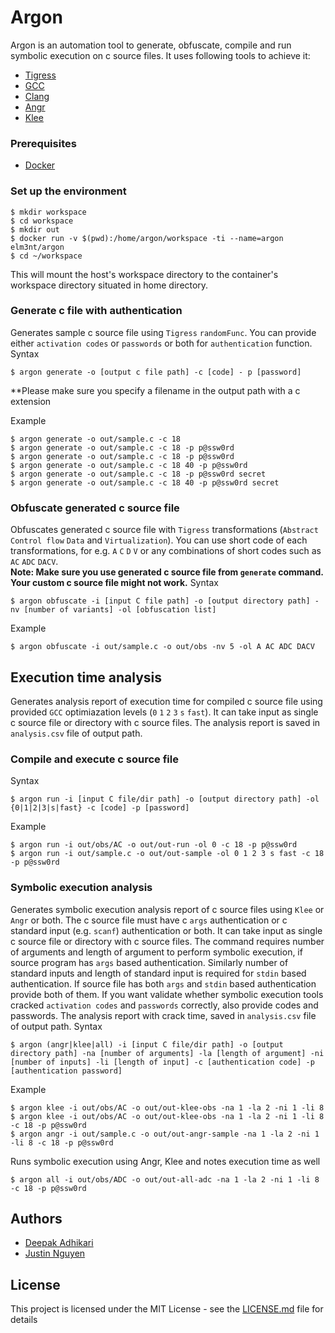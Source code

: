 # Argon

Argon is an automation tool to generate, obfuscate, compile and run symbolic execution on c source files. It uses following tools to achieve it:
* [Tigress](http://tigress.cs.arizona.edu/)
* [GCC](https://gcc.gnu.org/)
* [Clang](https://clang.llvm.org/)
* [Angr](http://angr.io/)
* [Klee](https://github.com/klee/)


### Prerequisites

* [Docker](https://www.docker.com/)


### Set up the environment
```
$ mkdir workspace
$ cd workspace
$ mkdir out
$ docker run -v $(pwd):/home/argon/workspace -ti --name=argon elm3nt/argon
$ cd ~/workspace
```
This will mount the host's workspace directory to the container's workspace directory situated in home directory.


### Generate c file with authentication
Generates sample c source file using `Tigress` `randomFunc`. You can provide either `activation codes` or `passwords` or both for `authentication` function.
Syntax
```
$ argon generate -o [output c file path] -c [code] - p [password]
```
**Please make sure you specify a filename in the output path with a c extension 

Example
```
$ argon generate -o out/sample.c -c 18
$ argon generate -o out/sample.c -c 18 -p p@ssw0rd
$ argon generate -o out/sample.c -c 18 -p p@ssw0rd
$ argon generate -o out/sample.c -c 18 40 -p p@ssw0rd
$ argon generate -o out/sample.c -c 18 -p p@ssw0rd secret
$ argon generate -o out/sample.c -c 18 40 -p p@ssw0rd secret
```

### Obfuscate generated c source file
Obfuscates generated c source file with `Tigress` transformations (`Abstract` `Control flow` `Data` and `Virtualization`). You can use short code of each transformations, for e.g. `A` `C` `D` `V` or any combinations of short codes such as `AC` `ADC` `DACV`.  
**Note: Make sure you use generated c source file from `generate` command. Your custom c source file might not work.**
Syntax
```
$ argon obfuscate -i [input C file path] -o [output directory path] -nv [number of variants] -ol [obfuscation list]
```
Example
```
$ argon obfuscate -i out/sample.c -o out/obs -nv 5 -ol A AC ADC DACV
```

## Execution time analysis
Generates analysis report of execution time for compiled c source file using provided `GCC` optimiazation levels (`0` `1` `2` `3` `s` `fast`). It can take input as single c source file or directory with c source files. The analysis report is saved in `analysis.csv` file of output path.

### Compile and execute c source file 
Syntax
```
$ argon run -i [input C file/dir path] -o [output directory path] -ol {0|1|2|3|s|fast} -c [code] -p [password]
```
Example
```
$ argon run -i out/obs/AC -o out/out-run -ol 0 -c 18 -p p@ssw0rd
$ argon run -i out/sample.c -o out/out-sample -ol 0 1 2 3 s fast -c 18 -p p@ssw0rd
```

### Symbolic execution analysis
Generates symbolic execution analysis report of c source files using `Klee` or `Angr` or both. The c source file must have c `args` authentication or c standard input (e.g. `scanf`) authentication or both.  It can take input as single c source file or directory with c source files. The command requires number of arguments and length of argument to perform symbolic execution, if source program has `args` based authentication. Similarly number of standard inputs and length of standard input is required for `stdin` based authentication. If source file has both `args` and `stdin` based authentication provide both of them. If you want validate whether symbolic execution tools cracked `activation codes` and `passwords` correctly, also provide codes and passwords. The analysis report with crack time,  saved in `analysis.csv` file of output path.
Syntax
```
$ argon (angr|klee|all) -i [input C file/dir path] -o [output directory path] -na [number of arguments] -la [length of argument] -ni [number of inputs] -li [length of input] -c [authentication code] -p [authentication password]
```
Example
```
$ argon klee -i out/obs/AC -o out/out-klee-obs -na 1 -la 2 -ni 1 -li 8
$ argon klee -i out/obs/AC -o out/out-klee-obs -na 1 -la 2 -ni 1 -li 8 -c 18 -p p@ssw0rd
$ argon angr -i out/sample.c -o out/out-angr-sample -na 1 -la 2 -ni 1 -li 8 -c 18 -p p@ssw0rd

```
Runs symbolic execution using Angr, Klee and notes execution time as well
```
$ argon all -i out/obs/ADC -o out/out-all-adc -na 1 -la 2 -ni 1 -li 8 -c 18 -p p@ssw0rd
```

## Authors

* [Deepak Adhikari](https://github.com/deepsadhi)
* [Justin Nguyen](https://github.com/Thienx99)


## License

This project is licensed under the MIT License - see the [LICENSE.md](LICENSE.md) file for details
